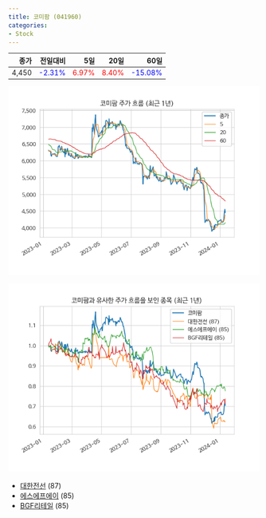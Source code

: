 ```yaml
---
title: 코미팜 (041960)
categories:
- Stock
---
```


|종가|전일대비|5일|20일|60일|
|---:|-------:|--:|---:|---:|
|4,450|<span style="color: blue">-2.31%</span>|<span style="color: red">6.97%</span>|<span style="color: red">8.40%</span>|<span style="color: blue">-15.08%</span>|


<!-- more -->

![041960](/assets/images/stock/041960.png)

![041960](/assets/images/stock/041960_sim.png)

- [대한전선](/stock/001440/) (87)
- [에스에프에이](/stock/056190/) (85)
- [BGF리테일](/stock/282330/) (85)